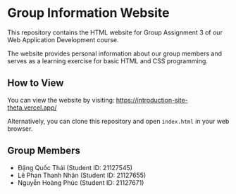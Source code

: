 # Group Information Website

This repository contains the HTML website for Group Assignment 3 of our Web Application Development course.

The website provides personal information about our group members and serves as a learning exercise for basic HTML and CSS programming.

## How to View

You can view the website by visiting: https://introduction-site-theta.vercel.app/

Alternatively, you can clone this repository and open `index.html` in your web browser.

## Group Members

- Đặng Quốc Thái (Student ID: 21127545)
- Lê Phan Thanh Nhân (Student ID: 21127655)
- Nguyễn Hoàng Phúc (Student ID: 21127671)
